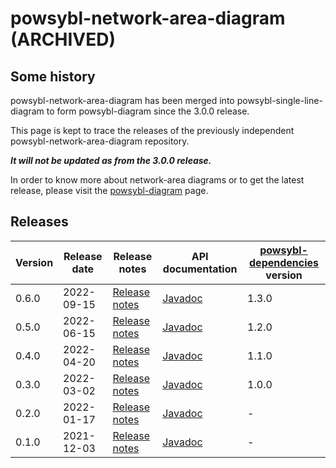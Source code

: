 # powsybl-network-area-diagram (ARCHIVED)

## Some history
powsybl-network-area-diagram has been merged into powsybl-single-line-diagram to form powsybl-diagram since the 3.0.0 release.

This page is kept to trace the releases of the previously independent powsybl-network-area-diagram repository.

***It will not be updated as from the 3.0.0 release.***

In order to know more about network-area diagrams or to get the latest release, please visit the [powsybl-diagram](powsybl-diagram.md) page.

## Releases

| Version | Release date | Release notes                                                                                | API documentation                                                                           | [powsybl-dependencies](https://github.com/powsybl/powsybl-dependencies) version |
|---------|--------------|----------------------------------------------------------------------------------------------|---------------------------------------------------------------------------------------------|---------------------------------------------------------------------------------|
| 0.6.0   | 2022-09-15   | [Release notes](https://github.com/powsybl/powsybl-network-area-diagram/releases/tag/v0.6.0) | [Javadoc](https://javadoc.io/doc/com.powsybl/powsybl-network-area-diagram/0.6.0/index.html) | 1.3.0                                                                           |
| 0.5.0   | 2022-06-15   | [Release notes](https://github.com/powsybl/powsybl-network-area-diagram/releases/tag/v0.5.0) | [Javadoc](https://javadoc.io/doc/com.powsybl/powsybl-network-area-diagram/0.5.0/index.html) | 1.2.0                                                                           |
| 0.4.0   | 2022-04-20   | [Release notes](https://github.com/powsybl/powsybl-network-area-diagram/releases/tag/v0.4.0) | [Javadoc](https://javadoc.io/doc/com.powsybl/powsybl-network-area-diagram/0.4.0/index.html) | 1.1.0                                                                           |
| 0.3.0   | 2022-03-02   | [Release notes](https://github.com/powsybl/powsybl-network-area-diagram/releases/tag/v0.3.0) | [Javadoc](https://javadoc.io/doc/com.powsybl/powsybl-network-area-diagram/0.3.0/index.html) | 1.0.0                                                                           |
| 0.2.0   | 2022-01-17   | [Release notes](https://github.com/powsybl/powsybl-network-area-diagram/releases/tag/v0.2.0) | [Javadoc](https://javadoc.io/doc/com.powsybl/powsybl-network-area-diagram/0.2.0/index.html) | -                                                                               |
| 0.1.0   | 2021-12-03   | [Release notes](https://github.com/powsybl/powsybl-network-area-diagram/releases/tag/v0.1.0) | [Javadoc](https://javadoc.io/doc/com.powsybl/powsybl-network-area-diagram/0.1.0/index.html) | -                                                                               |
